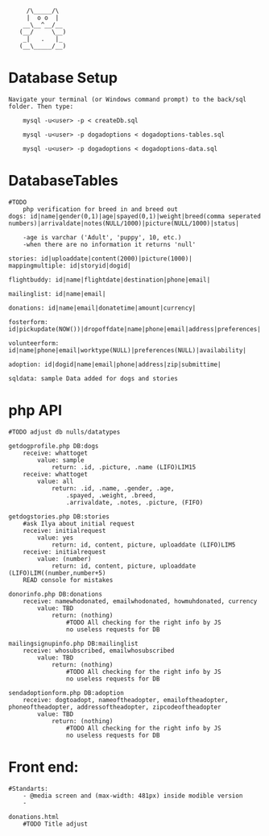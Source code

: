 ```
     /\_____/\
     |  o o  |
    __\__^__/__
   (__/     \__)
    _|   .   |_
   (__\_____/__)
```

# Database Setup
    Navigate your terminal (or Windows command prompt) to the back/sql folder. Then type:

        mysql -u<user> -p < createDb.sql

        mysql -u<user> -p dogadoptions < dogadoptions-tables.sql

        mysql -u<user> -p dogadoptions < dogadoptions-data.sql


# DatabaseTables
    #TODO
        php verification for breed in and breed out
    dogs: id|name|gender(0,1)|age|spayed(0,1)|weight|breed(comma seperated numbers)|arrivaldate|notes(NULL/1000)|picture(NULL/1000)|status|
    
        -age is varchar ('Adult', 'puppy', 10, etc.)
        -when there are no information it returns 'null'
    
    stories: id|uploaddate|content(2000)|picture(1000)|
    mappingmultiple: id|storyid|dogid|

    flightbuddy: id|name|flightdate|destination|phone|email|

    mailinglist: id|name|email|

    donations: id|name|email|donatetime|amount|currency|

    fosterform: id|pickupdate(NOW())|dropoffdate|name|phone|email|address|preferences|

    volunteerform: id|name|phone|email|worktype(NULL)|preferences(NULL)|availability|

    adoption: id|dogid|name|email|phone|address|zip|submittime|

    sqldata: sample Data added for dogs and stories


# php API
    #TODO adjust db nulls/datatypes

    getdogprofile.php DB:dogs
        receive: whattoget
            value: sample
                return: .id, .picture, .name (LIFO)LIM15
        receive: whattoget
            value: all
                return: .id, .name, .gender, .age, 
                    .spayed, .weight, .breed, 
                    .arrivaldate, .notes, .picture, (FIFO)

    getdogstories.php DB:stories
        #ask Ilya about initial request
        receive: initialrequest
            value: yes
                return: id, content, picture, uploaddate (LIFO)LIM5
        receive: initialrequest
            value: (number)
                return: id, content, picture, uploaddate (LIFO)LIM((number,number+5)
        READ console for mistakes
    
    donorinfo.php DB:donations
        receive: namewhodonated, emailwhodonated, howmuhdonated, currency
            value: TBD
                return: (nothing)
                    #TODO All checking for the right info by JS
                    no useless requests for DB
    
    mailingsignupinfo.php DB:mailinglist
        receive: whosubscribed, emailwhosubscribed
            value: TBD 
                return: (nothing)
                    #TODO All checking for the right info by JS
                    no useless requests for DB

    sendadoptionform.php DB:adoption
        receive: dogtoadopt, nameoftheadopter, emailoftheadopter, phoneoftheadopter, addressoftheadopter, zipcodeoftheadopter
            value: TBD
                return: (nothing)
                    #TODO All checking for the right info by JS
                    no useless requests for DB


# Front end: 
    #Standarts:
        - @media screen and (max-width: 481px) inside modible version
        - 

    donations.html
        #TODO Title adjust

        